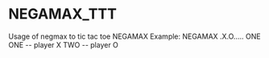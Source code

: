 # NEGAMAX_TTT
Usage of negmax to tic tac toe
NEGAMAX <state> <player>
Example: NEGAMAX .X.O..... ONE
ONE -- player X
TWO -- player O
